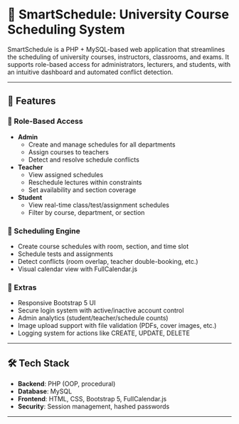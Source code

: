 # 📅 SmartSchedule: University Course Scheduling System

SmartSchedule is a PHP + MySQL-based web application that streamlines the scheduling of university courses, instructors, classrooms, and exams. It supports role-based access for administrators, lecturers, and students, with an intuitive dashboard and automated conflict detection.

---

## 🚀 Features

### 👤 Role-Based Access
- **Admin**
  - Create and manage schedules for all departments
  - Assign courses to teachers
  - Detect and resolve schedule conflicts
- **Teacher**
  - View assigned schedules
  - Reschedule lectures within constraints
  - Set availability and section coverage
- **Student**
  - View real-time class/test/assignment schedules
  - Filter by course, department, or section

### 📅 Scheduling Engine
- Create course schedules with room, section, and time slot
- Schedule tests and assignments
- Detect conflicts (room overlap, teacher double-booking, etc.)
- Visual calendar view with FullCalendar.js

### 📸 Extras
- Responsive Bootstrap 5 UI
- Secure login system with active/inactive account control
- Admin analytics (student/teacher/schedule counts)
- Image upload support with file validation (PDFs, cover images, etc.)
- Logging system for actions like CREATE, UPDATE, DELETE

---

## 🛠️ Tech Stack

- **Backend**: PHP (OOP, procedural)
- **Database**: MySQL
- **Frontend**: HTML, CSS, Bootstrap 5, FullCalendar.js
- **Security**: Session management, hashed passwords

---


